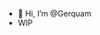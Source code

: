 - 👋 Hi, I’m @Gerquam
- WIP

<!---
Gerquam/Gerquam is a ✨ special ✨ repository because its `README.md` (this file) appears on your GitHub profile.
You can click the Preview link to take a look at your changes.
--->
